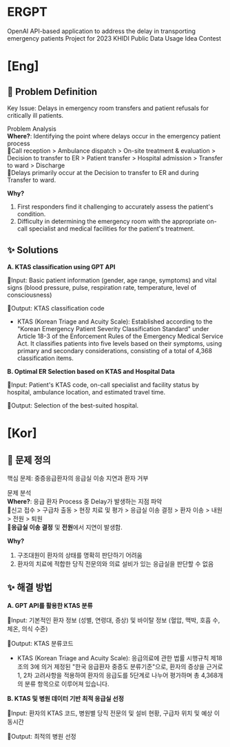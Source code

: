 # ERGPT
OpenAI API-based application to address the delay in transporting emergency patients
Project for 2023 KHIDI Public Data Usage Idea Contest

# **[Eng]**  
## 🔎 Problem Definition
Key Issue: Delays in emergency room transfers and patient refusals for critically ill patients.

Problem Analysis  
**Where?**: Identifying the point where delays occur in the emergency patient process  
🔸Call reception > Ambulance dispatch > On-site treatment & evaluation > Decision to transfer to ER > Patient transfer > Hospital admission > Transfer to ward > Discharge  
🔸Delays primarily occur at the Decision to transfer to ER and during Transfer to ward.  

**Why?**  
1) First responders find it challenging to accurately assess the patient's condition.
2) Difficulty in determining the emergency room with the appropriate on-call specialist and medical facilities for the patient's treatment.

## ✨ Solutions  
**A. KTAS classification using GPT API**    

🔸Input: Basic patient information (gender, age range, symptoms) and vital signs (blood pressure, pulse, respiration rate, temperature, level of consciousness)    

🔸Output: KTAS classification code

* KTAS (Korean Triage and Acuity Scale): Established according to the "Korean Emergency Patient Severity Classification Standard" under Article 18-3 of the Enforcement Rules of the Emergency Medical Service Act. It classifies patients into five levels based on their symptoms, using primary and secondary considerations, consisting of a total of 4,368 classification items.

**B. Optimal ER Selection based on KTAS and Hospital Data**    

🔸Input: Patient's KTAS code, on-call specialist and facility status by hospital, ambulance location, and estimated travel time.    

🔸Output: Selection of the best-suited hospital.

  
# **[Kor]**  
## 🔎 문제 정의

핵심 문제: 중증응급환자의 응급실 이송 지연과 환자 거부

문제 분석  
**Where?**: 응급 환자 Process 중 Delay가 발생하는 지점 파악  
🔸신고 접수 > 구급차 출동 > 현장 치료 및 평가 > 응급실 이송 결정 > 환자 이송 > 내원 > 전원 > 퇴원  
🔸**응급실 이송 결정** 및 **전원**에서 지연이 발생함.  

**Why?**
1) 구조대원이 환자의 상태를 명확히 판단하기 어려움
2) 환자의 치료에 적합한 당직 전문의와 의료 설비가 있는 응급실을 판단할 수 없음

## ✨ 해결 방법
**A. GPT API를 활용한 KTAS 분류**    

🔸Input: 기본적인 환자 정보 (성별, 연령대, 증상) 및 바이탈 정보 (혈압, 맥박, 호흡 수, 체온, 의식 수준)  

🔸Output: KTAS 분류코드

* KTAS (Korean Triage and Acuity Scale): 응급의료에 관한 법률 시행규칙 제18조의 3에 의거 제정된 "한국 응급환자 중증도 분류기준"으로, 환자의 증상을 근거로 1, 2차 고려사항을 적용하여 환자의 응급도를 5단계로 나누어 평가하며 총 4,368개의 분류 항목으로 이루어져 있습니다.

**B. KTAS 및 병원 데이터 기반 최적 응급실 선정**  

🔸Input: 환자의 KTAS 코드, 병원별 당직 전문의 및 설비 현황, 구급차 위치 및 예상 이동시간  

🔸Output: 최적의 병원 선정
